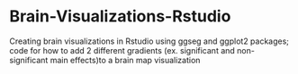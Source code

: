 # Brain-Visualizations-Rstudio
Creating brain visualizations in Rstudio using ggseg and ggplot2 packages; code for how to add 2 different gradients (ex. significant and non-significant main effects)to a brain map visualization
